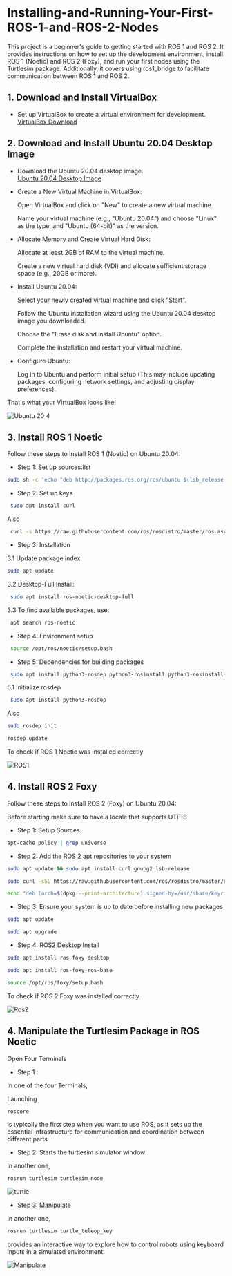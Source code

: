 # Installing-and-Running-Your-First-ROS-1-and-ROS-2-Nodes
This project is a beginner's guide to getting started with ROS 1 and ROS 2. It provides instructions on how to set up the development environment, install ROS 1 (Noetic) and ROS 2 (Foxy), and run your first nodes using the Turtlesim package. Additionally, it covers using ros1_bridge to facilitate communication between ROS 1 and ROS 2.

## **1. Download and Install VirtualBox**
- Set up VirtualBox to create a virtual environment for development.  
[VirtualBox Download](https://www.virtualbox.org/wiki/Downloads)

## **2. Download and Install Ubuntu 20.04 Desktop Image**
- Download the Ubuntu 20.04 desktop image.  
[Ubuntu 20.04 Desktop Image](https://releases.ubuntu.com/20.04/)

- Create a New Virtual Machine in VirtualBox:
  
  Open VirtualBox and click on "New" to create a new virtual machine.
  
  Name your virtual machine (e.g., "Ubuntu 20.04") and choose "Linux" as the type, and "Ubuntu (64-bit)" as the version.

- Allocate Memory and Create Virtual Hard Disk:

  Allocate at least 2GB of RAM to the virtual machine.

  Create a new virtual hard disk (VDI) and allocate sufficient storage space (e.g., 20GB or more).

- Install Ubuntu 20.04:

  Select your newly created virtual machine and click "Start".

  Follow the Ubuntu installation wizard using the Ubuntu 20.04 desktop image you downloaded.

  Choose the "Erase disk and install Ubuntu" option.

  Complete the installation and restart your virtual machine.

- Configure Ubuntu:

  Log in to Ubuntu and perform initial setup (This may include updating packages, configuring network settings, and adjusting display preferences).

That's what your VirtualBox looks like!


  ![Ubuntu 20 4](https://github.com/justRuba/Installing-and-Running-Your-First-ROS-1-and-ROS-2-Nodes/assets/134620937/90858fd5-7a1e-44c4-a286-5a8c9f221ba2)


## **3. Install ROS 1 Noetic**

Follow these steps to install ROS 1 (Noetic) on Ubuntu 20.04:

- Step 1: Set up sources.list
 
```bash
sudo sh -c 'echo "deb http://packages.ros.org/ros/ubuntu $(lsb_release -sc) main" > /etc/apt/sources.list.d/ros-latest.list'
```

- Step 2: Set up keys

```bash
 sudo apt install curl
```
Also 

```bash
 curl -s https://raw.githubusercontent.com/ros/rosdistro/master/ros.asc | sudo apt-key add -
```

- Step 3: Installation
  
3.1 Update package index:
  
```bash
sudo apt update
```
3.2 Desktop-Full Install:

```bash
 sudo apt install ros-noetic-desktop-full
```
3.3 To find available packages, use:

```bash
 apt search ros-noetic
```
- Step 4: Environment setup

```bash
 source /opt/ros/noetic/setup.bash
```

- Step 5: Dependencies for building packages

```bash
 sudo apt install python3-rosdep python3-rosinstall python3-rosinstall-generator python3-wstool build-essential
```

5.1 Initialize rosdep

```bash
 sudo apt install python3-rosdep
```
Also

```bash
sudo rosdep init
```
```bash
rosdep update
```

To check if ROS 1 Noetic was installed correctly

![ROS1](https://github.com/justRuba/Installing-and-Running-Your-First-ROS-1-and-ROS-2-Nodes/assets/134620937/9e06e2f5-cfe1-4b3f-b60e-38fef480bbe2)

## **4. Install ROS 2 Foxy**

Follow these steps to install ROS 2 (Foxy) on Ubuntu 20.04:

Before starting make sure to have a locale that supports UTF-8

- Step 1: Setup Sources

```bash
apt-cache policy | grep universe 
```

- Step 2: Add the ROS 2 apt repositories to your system

```bash
sudo apt update && sudo apt install curl gnupg2 lsb-release
```
```bash
sudo curl -sSL https://raw.githubusercontent.com/ros/rosdistro/master/ros.key  -o /usr/share/keyrings/ros-archive-keyring.gpg 
```
```bash
echo "deb [arch=$(dpkg --print-architecture) signed-by=/usr/share/keyrings/ros-archive-keyring.gpg] http://packages.ros.org/ros2/ubuntu $(source /etc/os-release && echo $UBUNTU_CODENAME) main" | sudo tee /etc/apt/sources.list.d/ros2.list > /dev/null
```

- Step 3: Ensure your system is up to date before installing new packages

```bash
sudo apt update 
```
```bash
sudo apt upgrade
```

- Step 4: ROS2 Desktop Install

```bash
sudo apt install ros-foxy-desktop
```
```bash
sudo apt install ros-foxy-ros-base 
```
```bash
source /opt/ros/foxy/setup.bash   
```
To check if ROS 2 Foxy was installed correctly

![Ros2](https://github.com/justRuba/Installing-and-Running-Your-First-ROS-1-and-ROS-2-Nodes/assets/134620937/1d343c78-c71a-486c-bbd8-09309a5a796c)

## **4. Manipulate the Turtlesim Package in ROS Noetic**

Open Four Terminals

- Step 1 :

In one of the four Terminals,

Launching

```bash
roscore  
```
is typically the first step when you want to use ROS, as it sets up the essential infrastructure for communication and coordination between different parts.

- Step 2: Starts the turtlesim simulator window

In another one,

```bash
rosrun turtlesim turtlesim_node  
```

![turtle](https://github.com/justRuba/Installing-and-Running-Your-First-ROS-1-and-ROS-2-Nodes/assets/134620937/e3833822-61ed-4158-bf01-8e5eab90067a)

- Step 3: Manipulate

In another one, 

```bash
rosrun turtlesim turtle_teleop_key
```
provides an interactive way to explore how to control robots using keyboard inputs in a simulated environment.

![Manipulate](https://github.com/justRuba/Installing-and-Running-Your-First-ROS-1-and-ROS-2-Nodes/assets/134620937/4de03724-cd07-428e-9f82-ab227117683f)
